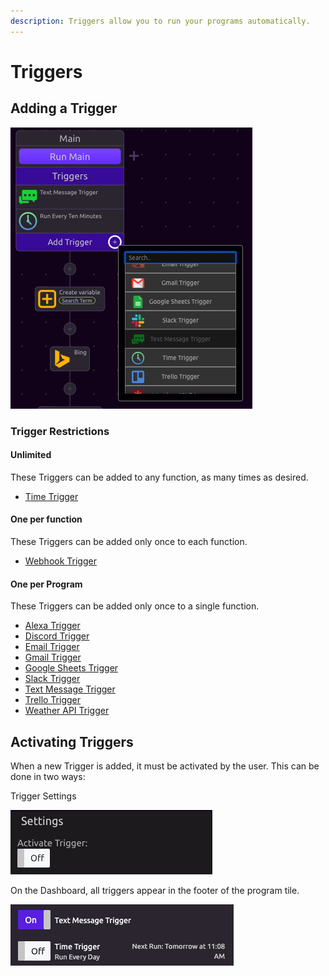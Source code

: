 ```yaml
---
description: Triggers allow you to run your programs automatically.
---
```


# Triggers

## Adding a Trigger

![The Text Message Trigger is restricted to one per program](../../.gitbook/assets/screen-shot-2019-07-16-at-10.54.29-am.png)

### Trigger Restrictions

#### Unlimited

These Triggers can be added to any function, as many times as desired. 

* [Time Trigger](time-trigger.md)

#### One per function

These Triggers can be added only once to each function.

* [Webhook Trigger](webhook-trigger.md)

#### One per Program

These Triggers can be added only once to a single function.

* [Alexa Trigger](alexa-trigger.md)
* [Discord Trigger](discord-trigger.md)
* [Email Trigger](email-trigger.md)
* [Gmail Trigger](gmail-trigger.md)
* [Google Sheets Trigger](google-sheets-trigger.md)
* [Slack Trigger](slack-trigger.md)
* [Text Message Trigger](text-message-trigger.md)
* [Trello Trigger](untitled.md)
* [Weather API Trigger](untitled-1.md)

## Activating Triggers

When a new Trigger is added, it must be activated by the user. This can be done in two ways:

Trigger Settings

![Trigger Settings](../../.gitbook/assets/screen-shot-2019-07-16-at-11.08.46-am.png)

On the Dashboard, all triggers appear in the footer of the program tile.

![Dashboard](../../.gitbook/assets/screen-shot-2019-07-16-at-11.10.15-am.png)

